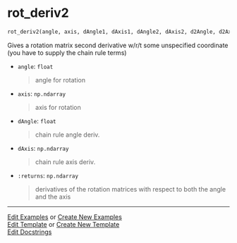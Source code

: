 # <a id="McUtils.Numputils.AnalyticDerivs.rot_deriv2">rot_deriv2</a>

```python
rot_deriv2(angle, axis, dAngle1, dAxis1, dAngle2, dAxis2, d2Angle, d2Axis): 
```
Gives a rotation matrix second derivative w/r/t some unspecified coordinate
    (you have to supply the chain rule terms)
- `angle`: `float`
    >angle for rotation
- `axis`: `np.ndarray`
    >axis for rotation
- `dAngle`: `float`
    >chain rule angle deriv.
- `dAxis`: `np.ndarray`
    >chain rule axis deriv.
- `:returns`: `np.ndarray`
    >derivatives of the rotation matrices with respect to both the angle and the axis 




___

[Edit Examples](https://github.com/McCoyGroup/McUtils/edit/edit/ci/examples/McUtils/Numputils/AnalyticDerivs/rot_deriv2.md) or 
[Create New Examples](https://github.com/McCoyGroup/McUtils/new/edit/?filename=ci/examples/McUtils/Numputils/AnalyticDerivs/rot_deriv2.md) <br/>
[Edit Template](https://github.com/McCoyGroup/McUtils/edit/edit/ci/docs/McUtils/Numputils/AnalyticDerivs/rot_deriv2.md) or 
[Create New Template](https://github.com/McCoyGroup/McUtils/new/edit/?filename=ci/docs/templates/McUtils/Numputils/AnalyticDerivs/rot_deriv2.md) <br/>
[Edit Docstrings](https://github.com/McCoyGroup/McUtils/edit/edit/McUtils/Numputils/AnalyticDerivs.py?message=Update%20Docs)